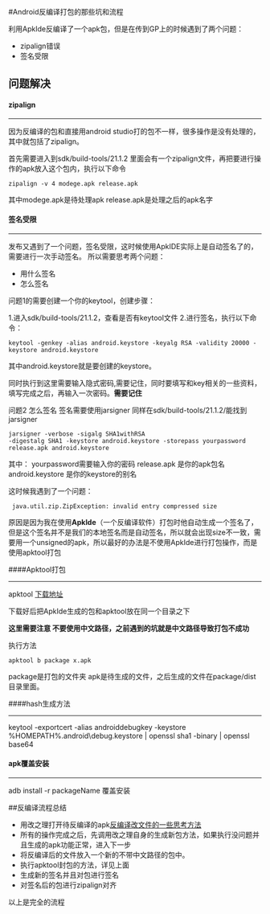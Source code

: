 #Android反编译打包的那些坑和流程

利用ApkIde反编译了一个apk包，但是在传到GP上的时候遇到了两个问题：

* zipalign错误
* 签名受限

## 问题解决

#### zipalign

***

因为反编译的包和直接用android studio打的包不一样，很多操作是没有处理的，其中就包括了zipalign。

首先需要进入到sdk/build-tools/21.1.2 里面会有一个zipalign文件，再把要进行操作的apk放入这个包内，执行以下命令

```
zipalign -v 4 modege.apk release.apk
```
其中modege.apk是待处理apk  release.apk是处理之后的apk名字

#### 签名受限

***

发布又遇到了一个问题，签名受限，这时候使用ApkIDE实际上是自动签名了的，需要进行一次手动签名。
所以需要思考两个问题：

* 用什么签名
* 怎么签名

问题1的需要创建一个你的keytool，创建步骤：

1.进入sdk/build-tools/21.1.2，查看是否有keytool文件
2.进行签名，执行以下命令：

```
keytool -genkey -alias android.keystore -keyalg RSA -validity 20000 -keystore android.keystore
```
其中android.keystore就是要创建的keystore。

同时执行到这里需要输入隐式密码,需要记住，同时要填写和key相关的一些资料，填写完成之后，再输入一次密码。**需要记住**

问题2 怎么签名
签名需要使用jarsigner 同样在sdk/build-tools/21.1.2/能找到jarsigner

```
jarsigner -verbose -sigalg SHA1withRSA 
-digestalg SHA1 -keystore android.keystore -storepass yourpassword release.apk android.keystore
```
其中：
yourpassword需要输入你的密码
release.apk 是你的apk包名
android.keystore 是你的keystore的别名

这时候我遇到了一个问题：

```
 java.util.zip.ZipException: invalid entry compressed size
```
原因是因为我在使用**ApkIde**（一个反编译软件）打包时他自动生成一个签名了，但是这个签名并不是我们的本地签名而是自动签名，所以就会出现size不一致，需要用一个unsigned的apk，所以最好的办法是不使用ApkIde进行打包操作，而是使用apktool打包

####Apktool打包

***
apktool [下载地址](https://ibotpeaches.github.io/Apktool/install/)

下载好后把ApkIde生成的包和apktool放在同一个目录之下

**这里需要注意 不要使用中文路径，之前遇到的坑就是中文路径导致打包不成功**

执行方法
```
apktool b package x.apk
```

package是打包的文件夹  apk是待生成的文件，之后生成的文件在package/dist 目录里面。

####hash生成方法

***

keytool -exportcert -alias androiddebugkey -keystore %HOMEPATH%\.android\debug.keystore | openssl sha1 -binary | openssl
base64


#### apk覆盖安装

***
adb install -r packageName 覆盖安装


##反编译流程总结

* 用改之理打开待反编译的apk[反编译改文件的一些思考方法](https://github.com/mmmmode/heart-light/blob/master/%E5%8F%8D%E7%BC%96%E8%AF%91/%E5%8F%8D%E7%BC%96%E8%AF%91%E6%94%B9%E6%96%87%E4%BB%B6%E7%9A%84%E4%B8%80%E4%BA%9B%E6%80%9D%E8%80%83%E6%96%B9%E6%B3%95.md)
* 所有的操作完成之后，先调用改之理自身的生成新包方法，如果执行没问题并且生成的apk功能正常，进入下一步
* 将反编译后的文件放入一个新的不带中文路径的包中。
* 执行apktool封包的方法，详见上面
* 生成新的签名并且对包进行签名
* 对签名后的包进行zipalign对齐

以上是完全的流程







